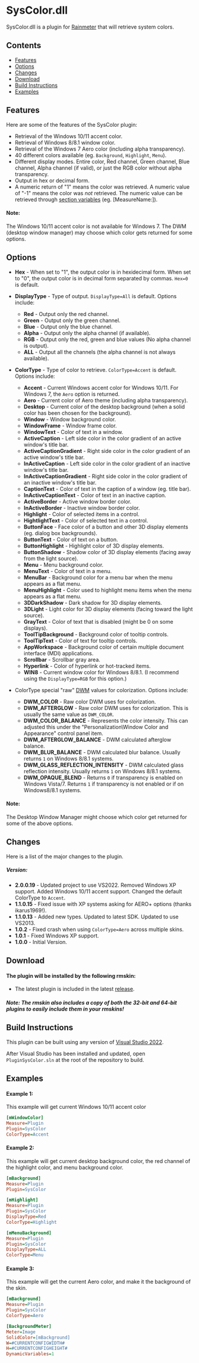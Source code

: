 SysColor.dll
============

SysColor.dll is a plugin for [Rainmeter](http://www.rainmeter.net) that will retrieve system colors.


Contents
-

* [Features](#features)
* [Options](#options)
* [Changes](#changes)
* [Download](#download)
* [Build Instructions](#build-instructions)
* [Examples](#examples)


Features
-
Here are some of the features of the SysColor plugin:

* Retrieval of the Windows 10/11 accent color.
* Retrieval of Windows 8/8.1 window color.
* Retrieval of the Windows 7 Aero color (including alpha transparency).
* 40 different colors available (eg. `Background`, `Highlight`, `Menu`).
* Different display modes. Entire color, Red channel, Green channel, Blue channel, Alpha channel (if valid), or just the RGB color without alpha transparency.
* Output in hex or decimal form.
* A numeric return of "1" means the color was retrieved. A numeric value of "-1" means the color was *not* retrieved. The numeric value can be retrieved through [section variables](http://docs.rainmeter.net/manual-beta/variables/section-variables) (eg. [MeasureName:]).

#### Note:
The Windows 10/11 accent color is not available for Windows 7. The DWM (desktop window manager) may choose which color gets returned for some options.


Options
-
* **Hex** - When set to "1", the output color is in hexidecimal form. When set to "0", the output color is in decimal form separated by commas. `Hex=0` is default.

* **DisplayType** - Type of output. `DisplayType=All` is default. Options include:
  * **Red** - Output only the red channel.
  * **Green** - Output only the green channel.
  * **Blue** - Output only the blue channel.
  * **Alpha** - Output only the alpha channel (if available).
  * **RGB** - Output only the red, green and blue values (No alpha channel is output).
  * **ALL** - Output all the channels (the alpha channel is not always available).

* **ColorType** - Type of color to retrieve. `ColorType=Accent` is default. Options include:
  * **Accent** - Current Windows accent color for Windows 10/11. For Windows 7, the `Aero` option is returned.
  * **Aero** - Current color of Aero theme (including alpha transparency).
  * **Desktop** - Current color of the desktop background (when a solid color has been chosen for the background).
  * **Window** - Window background color.
  * **WindowFrame** - Window frame color.
  * **WindowText** - Color of text in a window.
  * **ActiveCaption** - Left side color in the color gradient of an active window's title bar.
  * **ActiveCaptionGradient** - Right side color in the color gradient of an active window's title bar.
  * **InActiveCaption** - Left side color in the color gradient of an inactive window's title bar.
  * **InActiveCaptionGradient** - Right side color in the color gradient of an inactive window's title bar.
  * **CaptionText** - Color of text in the caption of a window (eg. title bar).
  * **InActiveCaptionText** - Color of text in an inactive caption.
  * **ActiveBorder** - Active window border color.
  * **InActiveBorder** - Inactive window border color.
  * **Highlight** - Color of selected items in a control.
  * **HightlightText** - Color of selected text in a control.
  * **ButtonFace** - Face color of a button and other 3D display elements (eg. dialog box backgrounds).
  * **ButtonText** - Color of text on a button.
  * **ButtonHighlight** - Highlight color of 3D display elements.
  * **ButtonShadow** - Shadow color of 3D display elements (facing away from the light source).
  * **Menu** - Menu background color.
  * **MenuText** - Color of text in a menu.
  * **MenuBar** - Background color for a menu bar when the menu appears as a flat menu.
  * **MenuHighlight** - Color used to highlight menu items when the menu appears as a flat menu.
  * **3DDarkShadow** - Dark shadow for 3D display elements.
  * **3DLight** - Light color for 3D display elements (facing toward the light source).
  * **GrayText** - Color of text that is disabled (might be 0 on some displays).
  * **ToolTipBackground** - Background color of tooltip controls.
  * **ToolTipText** - Color of text for tooltip controls.
  * **AppWorkspace** - Background color of certain multiple document interface (MDI) applications.
  * **Scrollbar** - Scrollbar gray area.
  * **Hyperlink** - Color of hyperlink or hot-tracked items.
  * **WIN8** - Current window color for Windows 8/8.1. (I recommend using the `DisplayType=RGB` for this option.)

* ColorType special "raw" [DWM](http://en.wikipedia.org/wiki/Desktop_Window_Manager) values for colorization. Options include:
  * **DWM_COLOR** - Raw color DWM uses for colorization.
  * **DWM_AFTERGLOW** - Raw color DWM uses for colorization. This is usually the same value as `DWM_COLOR`.
  * **DWM_COLOR_BALANCE** - Represents the color intensity. This can adjusted this under the "Personalization\Window Color and Appearance" control panel item.
  * **DWM_AFTERGLOW_BALANCE** - DWM calculated afterglow balance.
  * **DWM_BLUR_BALANCE** - DWM calculated blur balance. Usually returns `1` on Windows 8/8.1 systems.
  * **DWM_GLASS_REFLECTION_INTENSITY** - DWM calculated glass reflection intensity. Usually returns `1` on Windows 8/8.1 systems.
  * **DWM_OPAQUE_BLEND** - Returns `0` if transparency is enabled on Windows Vista/7. Returns `1` if transparency is not enabled or if on Windows8/8.1 systems.
  
#### Note:
The Desktop Window Manager might choose which color get returned for some of the above options.

Changes
-
Here is a list of the major changes to the plugin.

##### Version:
* **2.0.0.19** - Updated project to use VS2022. Removed Windows XP support. Added Windows 10/11 accent support. Changed the default ColorType to `Accent`.
* **1.1.0.15** - Fixed issue with XP systems asking for AERO+ options (thanks ikarus1969!).
* **1.1.0.13** - Added new types. Updated to latest SDK. Updated to use VS2013.
* **1.0.2** - Fixed crash when using `ColorType=Aero` across multiple skins.
* **1.0.1** - Fixed Windows XP support.
* **1.0.0** - Initial Version.

Download
-
#### The plugin will be installed by the following rmskin:

* The latest plugin is included in the latest [release](https://github.com/brianferguson/SysColor.dll/releases).

##### Note: The rmskin also includes a copy of both the 32-bit and 64-bit plugins to easily include them in your rmskins!


Build Instructions
-
This plugin can be built using any version of [Visual Studio 2022](https://visualstudio.microsoft.com/vs/).

After Visual Studio has been installed and updated, open `PluginSysColor.sln` at the root of the repository to build.


Examples
-
#### Example 1:
This example will get current Windows 10/11 accent color

```ini
[mWindowColor]
Measure=Plugin
Plugin=SysColor
ColorType=Accent
```


#### Example 2:
This example will get current desktop background color, the red channel of the highlight color, and menu background color.

```ini
[mBackground]
Measure=Plugin
Plugin=SysColor

[mHighlight]
Measure=Plugin
Plugin=SysColor
DisplayType=Red
ColorType=Highlight

[mMenuBackground]
Measure=Plugin
Plugin=SysColor
DisplayType=ALL
ColorType=Menu
```

#### Example 3:
This example will get the current Aero color, and make it the background of the skin.

```ini
[mBackground]
Measure=Plugin
Plugin=SysColor
ColorType=Aero

[BackgroundMeter]
Meter=Image
SolidColor=[mBackground]
W=#CURRENTCONFIGWIDTH#
H=#CURRENTCONFIGHEIGHT#
DynamicVariables=1
```
